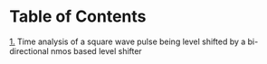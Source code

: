 # Table of Contents

[1.](./spice/nmos-level-shifter/nmos_level_shifter.asc) Time analysis of a square wave pulse being level shifted by a bi-directional nmos based level shifter
